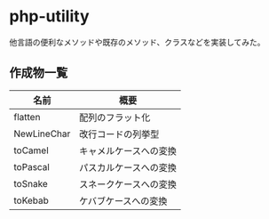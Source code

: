 # php-utility

他言語の便利なメソッドや既存のメソッド、クラスなどを実装してみた。

## 作成物一覧

|名前|概要|
|---|---|
|flatten|配列のフラット化|
|NewLineChar|改行コードの列挙型|
|toCamel|キャメルケースへの変換|
|toPascal|パスカルケースへの変換|
|toSnake|スネークケースへの変換|
|toKebab|ケバブケースへの変換|